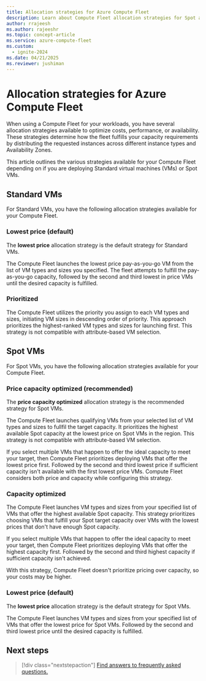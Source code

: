 ```yaml
---
title: Allocation strategies for Azure Compute Fleet
description: Learn about Compute Fleet allocation strategies for Spot and Standard virtual machines (VM).
author: rrajeesh
ms.author: rajeeshr
ms.topic: concept-article
ms.service: azure-compute-fleet
ms.custom:
  - ignite-2024
ms.date: 04/21/2025
ms.reviewer: jushiman
---
```


# Allocation strategies for Azure Compute Fleet 

When using a Compute Fleet for your workloads, you have several allocation strategies available to optimize costs, performance, or availability. These strategies determine how the fleet fulfills your capacity requirements by distributing the requested instances across different instance types and Availability Zones. 

This article outlines the various strategies available for your Compute Fleet depending on if you are deploying Standard virtual machines (VMs) or Spot VMs. 

## Standard VMs 

For Standard VMs, you have the following allocation strategies available for your Compute Fleet. 

### Lowest price (default)

The **lowest price** allocation strategy is the default strategy for Standard VMs. 

The Compute Fleet launches the lowest price pay-as-you-go VM from the list of VM types and sizes you specified. The fleet attempts to fulfill the pay-as-you-go capacity, followed by the second and third lowest in price VMs until the desired capacity is fulfilled. 

### Prioritized 

The Compute Fleet utilizes the priority you assign to each VM types and sizes, initiating VM sizes in descending order of priority. This approach prioritizes the highest-ranked VM types and sizes for launching first. This strategy is not compatible with attribute-based VM selection.

## Spot VMs

For Spot VMs, you have the following allocation strategies available for your Compute Fleet. 

### Price capacity optimized (recommended)

The **price capacity optimized** allocation strategy is the recommended strategy for Spot VMs.

The Compute Fleet launches qualifying VMs from your selected list of VM types and sizes to fullfil the target capacity. It prioritizes the highest available Spot capacity at the lowest price on Spot VMs in the region. This strategy is not compatible with attribute-based VM selection.

If you select multiple VMs that happen to offer the ideal capacity to meet your target, then Compute Fleet prioritizes deploying VMs that offer the lowest price first. Followed by the second and third lowest price if sufficient capacity isn't available with the first lowest price VMs. Compute Fleet considers both price and capacity while configuring this strategy.

### Capacity optimized 

The Compute Fleet launches VM types and sizes from your specified list of VMs that offer the highest available Spot capacity. This strategy prioritizes choosing VMs that fulfill your Spot target capacity over VMs with the lowest prices that don't have enough Spot capacity.

If you select multiple VMs that happen to offer the ideal capacity to meet your target, then Compute Fleet prioritizes deploying VMs that offer the highest capacity first. Followed by the second and third highest capacity if sufficient capacity isn't achieved. 

With this strategy, Compute Fleet doesn't prioritize pricing over capacity, so your costs may be higher.

### Lowest price (default) 

The **lowest price** allocation strategy is the default strategy for Spot VMs. 

The Compute Fleet launches VM types and sizes from your specified list of VMs that offer the lowest price for Spot VMs. Followed by the second and third lowest price until the desired capacity is fulfilled.

## Next steps

> [!div class="nextstepaction"]
> [Find answers to frequently asked questions.](faq.yml)
